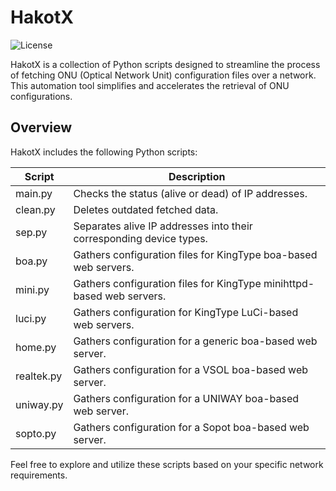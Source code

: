# HakotX

![License](https://img.shields.io/badge/license-MIT-blue.svg)

HakotX is a collection of Python scripts designed to streamline the process of fetching ONU (Optical Network Unit) configuration files over a network. This automation tool simplifies and accelerates the retrieval of ONU configurations.

## Overview

HakotX includes the following Python scripts:

| Script     | Description                                                           |
|------------|-----------------------------------------------------------------------|
| main.py    | Checks the status (alive or dead) of IP addresses.                    |
| clean.py   | Deletes outdated fetched data.                                        |
| sep.py     | Separates alive IP addresses into their corresponding device types.   |
| boa.py     | Gathers configuration files for KingType boa-based web servers.       |
| mini.py    | Gathers configuration files for KingType minihttpd-based web servers. |
| luci.py    | Gathers configuration for KingType LuCi-based web servers.            |
| home.py    | Gathers configuration for a generic boa-based web server.             |
| realtek.py | Gathers configuration for a VSOL boa-based web server.                |
| uniway.py  | Gathers configuration for a UNIWAY boa-based web server.              |
| sopto.py   | Gathers configuration for a Sopot boa-based web server.               |

Feel free to explore and utilize these scripts based on your specific network requirements.